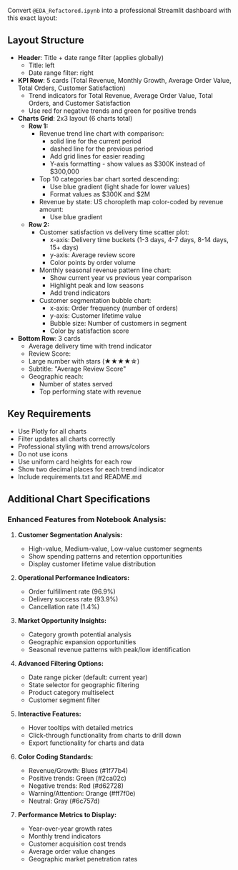 Convert `@EDA_Refactored.ipynb` into a professional Streamlit dashboard with this exact layout:

## Layout Structure
- **Header**: Title + date range filter (applies globally)
    - Title: left
    - Date range filter: right
- **KPI Row**: 5 cards (Total Revenue, Monthly Growth, Average Order Value, Total Orders, Customer Satisfaction)
    - Trend indicators for Total Revenue, Average Order Value, Total Orders, and Customer Satisfaction
    - Use red for negative trends and green for positive trends
- **Charts Grid**: 2x3 layout (6 charts total)
  - **Row 1:**
    - Revenue trend line chart with comparison:
        - solid line for the current period
        - dashed line for the previous period
        - Add grid lines for easier reading
        - Y-axis formatting - show values as $300K instead of $300,000
    - Top 10 categories bar chart sorted descending:
        - Use blue gradient (light shade for lower values)
        - Format values as $300K and $2M  
    - Revenue by state: US choropleth map color-coded by revenue amount:
        - Use blue gradient
  - **Row 2:**
    - Customer satisfaction vs delivery time scatter plot:
        - x-axis: Delivery time buckets (1-3 days, 4-7 days, 8-14 days, 15+ days)
        - y-axis: Average review score
        - Color points by order volume
    - Monthly seasonal revenue pattern line chart:
        - Show current year vs previous year comparison
        - Highlight peak and low seasons
        - Add trend indicators
    - Customer segmentation bubble chart:
        - x-axis: Order frequency (number of orders)
        - y-axis: Customer lifetime value
        - Bubble size: Number of customers in segment
        - Color by satisfaction score
- **Bottom Row**: 3 cards 
   - Average delivery time with trend indicator
   - Review Score:
   	- Large number with stars (★★★★☆)
   	- Subtitle: "Average Review Score"
   - Geographic reach:
        - Number of states served
        - Top performing state with revenue

## Key Requirements
- Use Plotly for all charts
- Filter updates all charts correctly
- Professional styling with trend arrows/colors
- Do not use icons
- Use uniform card heights for each row
- Show two decimal places for each trend indicator
- Include requirements.txt and README.md

## Additional Chart Specifications

### Enhanced Features from Notebook Analysis:
1. **Customer Segmentation Analysis:**
   - High-value, Medium-value, Low-value customer segments
   - Show spending patterns and retention opportunities
   - Display customer lifetime value distribution

2. **Operational Performance Indicators:**
   - Order fulfillment rate (96.9%)
   - Delivery success rate (93.9%) 
   - Cancellation rate (1.4%)

3. **Market Opportunity Insights:**
   - Category growth potential analysis
   - Geographic expansion opportunities
   - Seasonal revenue patterns with peak/low identification

4. **Advanced Filtering Options:**
   - Date range picker (default: current year)
   - State selector for geographic filtering
   - Product category multiselect
   - Customer segment filter

5. **Interactive Features:**
   - Hover tooltips with detailed metrics
   - Click-through functionality from charts to drill down
   - Export functionality for charts and data

6. **Color Coding Standards:**
   - Revenue/Growth: Blues (#1f77b4)
   - Positive trends: Green (#2ca02c)
   - Negative trends: Red (#d62728)
   - Warning/Attention: Orange (#ff7f0e)
   - Neutral: Gray (#6c757d)

7. **Performance Metrics to Display:**
   - Year-over-year growth rates
   - Monthly trend indicators
   - Customer acquisition cost trends
   - Average order value changes
   - Geographic market penetration rates
